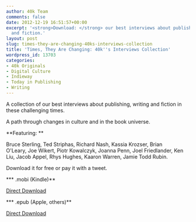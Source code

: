 ```yaml
---
author: 40k Team
comments: false
date: 2012-12-19 16:51:57+00:00
excerpt: '<strong>Download: </strong> our best interviews about publishing, writing
  and fiction.'
layout: post
slug: times-they-are-changing-40ks-interviews-collection
title: 'Times, They Are Changing: 40k''s Interviews Collection'
wordpress_id: 13703
categories:
- 40k Originals
- Digital Culture
- Indieway
- Today in Publishing
- Writing
---
```


A collection of our best interviews about publishing, writing and fiction in these challenging times.

A path through changes in culture and in the book universe.

**Featuring: **

Bruce Sterling, Ted Striphas, Richard Nash, Kassia Krozser, Brian O'Leary, Joe Wikert, Piotr Kowalczyk, Joanna Penn, Joel Friedlander, Ken Liu, Jacob Appel, Rhys Hughes, Kaaron Warren, Jamie Todd Rubin.

Download it for free or pay it with a tweet.

*** .mobi (Kindle)**

[Direct Download](https://www.dropbox.com/s/00xbefgwvi84yqk/interviews.mobi)



*** .epub (Apple, others)**

[Direct Download](https://www.dropbox.com/s/rjemilqens5sqv2/interviews.epub)


